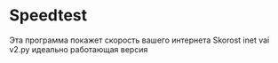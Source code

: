 # Speedtest
Эта программа покажет скорость вашего интернета
Skorost inet vai v2.py идеально работающая версия
